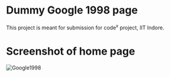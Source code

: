 # Dummy Google 1998 page
This project is meant for submission for code<sup>x</sup> project, IIT Indore.

# Screenshot of home page
![Google1998](googless.jpg)
